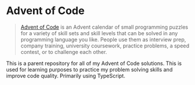 # Advent of Code

> [Advent of Code](https://adventofcode.com) is an Advent calendar of small programming puzzles for a variety of skill sets and skill levels that can be solved in any programming language you like. People use them as interview prep, company training, university coursework, practice problems, a speed contest, or to challenge each other.

This is a parent repository for all of my Advent of Code solutions. This is used for learning purposes to practice my problem solving skills and improve code quality. Primarily using TypeScript.
